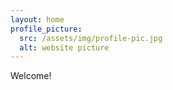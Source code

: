 ```yaml
---
layout: home
profile_picture:
  src: /assets/img/profile-pic.jpg
  alt: website picture
---
```


<p>
  Welcome!
</p>

